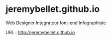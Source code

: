 # jeremybellet.github.io
Web Designer Integrateur font-end Infographiste 

URL : http://jeremybellet.github.io
